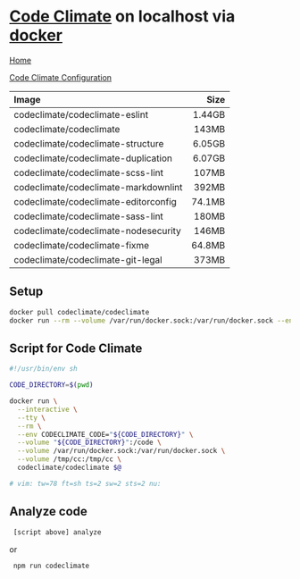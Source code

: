 # [Code Climate][code-climate-url] on localhost via [docker][code-climate-docker-url]

[Home](../README.md)

[Code Climate Configuration][code-climate-configuration-url]

| Image                                | Size   |
| :----------------------------------- | -----: |
| codeclimate/codeclimate-eslint       | 1.44GB |
| codeclimate/codeclimate              |  143MB |
| codeclimate/codeclimate-structure    | 6.05GB |
| codeclimate/codeclimate-duplication  | 6.07GB |
| codeclimate/codeclimate-scss-lint    |  107MB |
| codeclimate/codeclimate-markdownlint |  392MB |
| codeclimate/codeclimate-editorconfig | 74.1MB |
| codeclimate/codeclimate-sass-lint    |  180MB |
| codeclimate/codeclimate-nodesecurity |  146MB |
| codeclimate/codeclimate-fixme        | 64.8MB |
| codeclimate/codeclimate-git-legal    |  373MB |

## Setup

<!-- markdownlint-disable MD013 -->
```sh
docker pull codeclimate/codeclimate
docker run --rm --volume /var/run/docker.sock:/var/run/docker.sock --env CODECLIMATE_CODE="$(pwd)" --volume "$(pwd)":/code --volume /tmp/cc:/tmp/cc codeclimate/codeclimate engines:install
```
<!-- markdownlint-enable MD013 -->

## Script for Code Climate

```sh
#!/usr/bin/env sh

CODE_DIRECTORY=$(pwd)

docker run \
  --interactive \
  --tty \
  --rm \
  --env CODECLIMATE_CODE="${CODE_DIRECTORY}" \
  --volume "${CODE_DIRECTORY}":/code \
  --volume /var/run/docker.sock:/var/run/docker.sock \
  --volume /tmp/cc:/tmp/cc \
  codeclimate/codeclimate $@

# vim: tw=78 ft=sh ts=2 sw=2 sts=2 nu:

```

## Analyze code

```sh
 [script above] analyze
```

or

```sh
 npm run codeclimate
```

[code-climate-url]: https://codeclimate.com
[code-climate-docker-url]: https://hub.docker.com/r/codeclimate/codeclimate
[code-climate-configuration-url]: https://docs.codeclimate.com/docs/advanced-configuration
